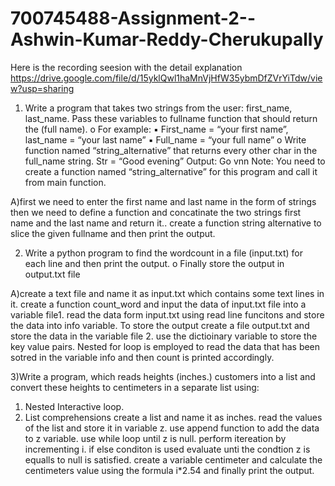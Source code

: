 # 700745488-Assignment-2--Ashwin-Kumar-Reddy-Cherukupally

Here is the recording seesion with the detail explanation
https://drive.google.com/file/d/15yklQwl1haMnVjHfW35ybmDfZVrYiTdw/view?usp=sharing

1. Write a program that takes two strings from the user: first_name, last_name. Pass these variables to
fullname function that should return the (full name).
o For example:
▪ First_name = “your first name”, last_name = “your last name”
▪ Full_name = “your full name”
o Write function named “string_alternative” that returns every other char in the full_name string.
Str = “Good evening”
Output: Go vnn
Note: You need to create a function named “string_alternative” for this program and call it from
main function.

A)first we need to enter the first name and last name in the form of strings then we need to define a function and concatinate the two strings first name and the last name and return it..
create a function string alternative to slice the given fullname and then print the output.

2) Write a python program to find the wordcount in a file (input.txt) for each line and then print the output.
o Finally store the output in output.txt file

A)create a text file and name it as input.txt which contains some text lines in it.
create a function count_word and input the data of input.txt file into a variable file1.
read the data form input.txt using read line funcitons and store the data into info variable.
To store the output create a file output.txt and store the data in the variable file 2.
use the dictioinary variable  to store the key value pairs.
Nested for loop is employed to read the data that has been sotred in the variable info and then count is printed accordingly.


3)Write a program, which reads heights (inches.) customers into a list and convert these heights to
centimeters in a separate list using:
1) Nested Interactive loop.
2) List comprehensions
create a list and name it as inches.
read the values of the list and store it in variable z.
use append function to add the data to z variable.
use while loop until z is null.
perform itereation by incrementing i.
if else conditon is used evaluate unti the condtion z is equalls to null is satisfied.
create  a variable centimeter and calculate the centimeters value using the formula i*2.54 and finally print the output.
